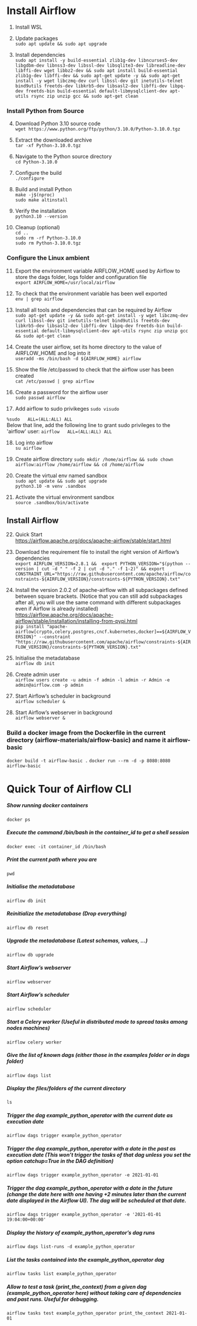 # Install Airflow

1. Install WSL

2. Update packages <br>
`sudo apt update && sudo apt upgrade`

3. Install dependencies <br>
`sudo apt install -y build-essential zlib1g-dev libncurses5-dev libgdbm-dev libnss3-dev libssl-dev libsqlite3-dev libreadline-dev libffi-dev wget libbz2-dev &&
sudo apt install build-essential zlib1g-dev libffi-dev &&
sudo apt-get update -y &&
sudo apt-get install -y wget libczmq-dev curl libssl-dev git inetutils-telnet bind9utils freetds-dev libkrb5-dev libsasl2-dev libffi-dev libpq-dev freetds-bin build-essential default-libmysqlclient-dev apt-utils rsync zip unzip gcc
&& sudo apt-get clean`

### Install Python from Source
4. Download Python 3.10 source code <br>
`wget https://www.python.org/ftp/python/3.10.0/Python-3.10.0.tgz` 
  
5. Extract the downloaded archive <br>
`tar -xf Python-3.10.0.tgz` <br>
   
6. Navigate to the Python source directory <br>
`cd Python-3.10.0` <br>
   
7. Configure the build <br>
`./configure` <br>
   
8. Build and install Python <br>
`make -j$(nproc)` <br>
`sudo make altinstall` <br>
   
9. Verify the installation <br>
`python3.10 --version` <br>
   
10. Cleanup (optional) <br>
`cd .. ` <br>
`sudo rm -rf Python-3.10.0` <br>
`sudo rm Python-3.10.0.tgz` <br>
 
### Configure the Linux ambient
11. Export the environment variable AIRFLOW_HOME used by Airflow to store the dags folder, logs folder and configuration file <br>
`export AIRFLOW_HOME=/usr/local/airflow` <br>

12. To check that the environment variable has been well exported <br>
`env | grep airflow` <br>
 
13. Install all tools and dependencies that can be required by Airflow <br>
`sudo apt-get update -y &&
sudo apt-get install -y wget libczmq-dev curl libssl-dev git inetutils-telnet bind9utils freetds-dev libkrb5-dev libsasl2-dev libffi-dev libpq-dev freetds-bin build-essential default-libmysqlclient-dev apt-utils rsync zip unzip gcc && sudo apt-get clean`

14. Create the user airflow, set its home directory to the value of AIRFLOW_HOME and log into it <br>
`useradd -ms /bin/bash -d ${AIRFLOW_HOME} airflow` <br>
 
15. Show the file /etc/passwd to check that the airflow user has been created <br>
`cat /etc/passwd | grep airflow` <br>
 
16. Create a password for the airflow user <br>
`sudo passwd airflow` <br>

17. Add airflow to sudo privikeges
`sudo visudo`<br>

`%sudo   ALL=(ALL:ALL) ALL`<br>
Below that line, add the following line to grant sudo privileges to the 'airflow' user:
`airflow   ALL=(ALL:ALL) ALL`<br>
 
18. Log into airflow <br>
`su airflow` <br>

19. Create airflow directory
`sudo mkdir /home/airflow &&
sudo chown airflow:airflow /home/airflow &&
cd /home/airflow` <br>

20. Create the virtual env named sandbox  <br>
`sudo apt update && sudo apt upgrade` <br>
`python3.10 -m venv .sandbox` <br>
 
21. Activate the virtual environment sandbox <br>
`source .sandbox/bin/activate` <br>

## Install Airflow 
22. Quick Start <br>
https://airflow.apache.org/docs/apache-airflow/stable/start.html <br>

23. Download the requirement file to install the right version of Airflow’s dependencies <br>
`export AIRFLOW_VERSION=2.8.1 && 
export PYTHON_VERSION="$(python --version | cut -d " " -f 2 | cut -d "." -f 1-2)" &&
export CONSTRAINT_URL="https://raw.githubusercontent.com/apache/airflow/constraints-${AIRFLOW_VERSION}/constraints-${PYTHON_VERSION}.txt"` <br>
  
24. Install the version 2.0.2 of apache-airflow with all subpackages defined between square brackets. (Notice that you can still add subpackages after all, you will use the same command with different subpackages even if Airflow is already installed) <br>
https://airflow.apache.org/docs/apache-airflow/stable/installation/installing-from-pypi.html <br>
```pip install "apache-airflow[crypto,celery,postgres,cncf.kubernetes,docker]==${AIRFLOW_VERSION}" --constraint "https://raw.githubusercontent.com/apache/airflow/constraints-${AIRFLOW_VERSION}/constraints-${PYTHON_VERSION}.txt"```
  
25. Initialise the metadatabase <br>
`airflow db init` <br>

26. Create admin user <br>
`airflow users create -u admin -f admin -l admin -r Admin -e admin@airflow.com -p admin` <br>

27. Start Airflow’s scheduler in background <br>
`airflow scheduler &` <br>

28. Start Airflow’s webserver in background <br>
`airflow webserver &` <br>


### Build a docker image from the Dockerfile in the current directory (airflow-materials/airflow-basic)  and name it airflow-basic <br>
`docker build -t airflow-basic .`
`docker run --rm -d -p 8080:8080 airflow-basic`


# Quick Tour of Airflow CLI

#####  Show running docker containers
`docker ps`

#####  Execute the command /bin/bash in the container_id to get a shell session
`docker exec -it container_id /bin/bash`

#####  Print the current path where you are
`pwd`

#####  Initialise the metadatabase
`airflow db init`

#####  Reinitialize the metadatabase (Drop everything)
`airflow db reset`

#####  Upgrade the metadatabase (Latest schemas, values, ...)
`airflow db upgrade`

#####  Start Airflow’s webserver
`airflow webserver`

#####  Start Airflow’s scheduler
`airflow scheduler`

#####  Start a Celery worker (Useful in distributed mode to spread tasks among nodes machines)
`airflow celery worker`

#####  Give the list of known dags (either those in the examples folder or in dags folder)
`airflow dags list`

#####  Display the files/folders of the current directory 
`ls`

#####  Trigger the dag example_python_operator with the current date as execution date
`airflow dags trigger example_python_operator`

#####  Trigger the dag example_python_operator with a date in the past as execution date (This won’t trigger the tasks of that dag unless you set the option catchup=True in the DAG definition)
`airflow dags trigger example_python_operator -e 2021-01-01`

#####  Trigger the dag example_python_operator with a date in the future (change the date here with one having +2 minutes later than the current date displayed in the Airflow UI). The dag will be scheduled at that date.
`airflow dags trigger example_python_operator -e '2021-01-01 19:04:00+00:00'`

#####  Display the history of example_python_operator’s dag runs
`airflow dags list-runs -d example_python_operator`

#####  List the tasks contained into the example_python_operator dag
`airflow tasks list example_python_operator`

#####  Allow to test a task (print_the_context) from a given dag (example_python_operator here) without taking care of dependencies and past runs. Useful for debugging.
`airflow tasks test example_python_operator print_the_context 2021-01-01`
